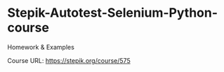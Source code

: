 # Stepik-Autotest-Selenium-Python-course
Homework &amp; Examples

Course URL: https://stepik.org/course/575
